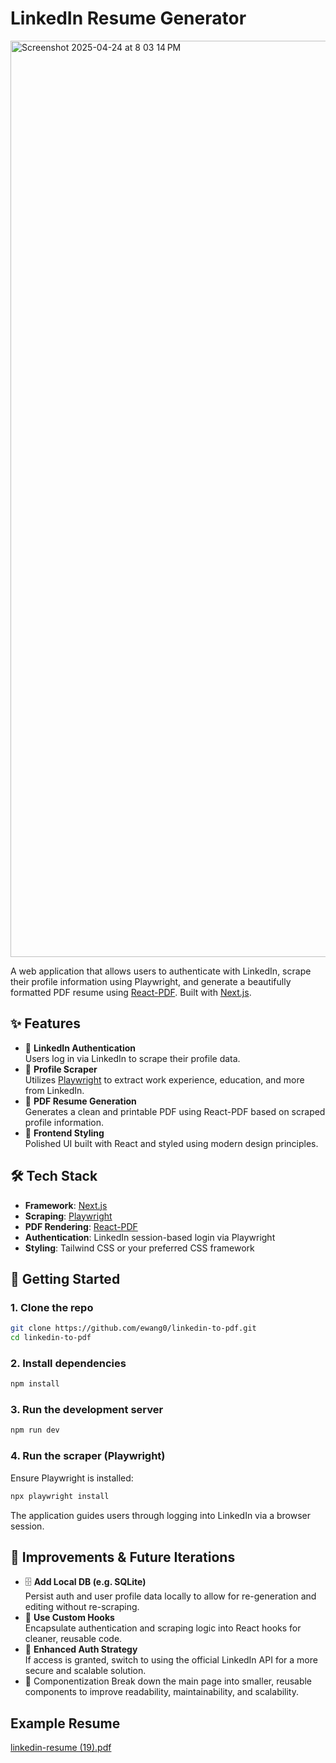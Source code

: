 # LinkedIn Resume Generator

<img width="1466" alt="Screenshot 2025-04-24 at 8 03 14 PM" src="https://github.com/user-attachments/assets/10ca13ff-8979-4d38-9855-15c1cdabd359" />

A web application that allows users to authenticate with LinkedIn, scrape their profile information using Playwright, and generate a beautifully formatted PDF resume using [React-PDF](https://react-pdf.org/). Built with [Next.js](https://nextjs.org/).

## ✨ Features

- 🔐 **LinkedIn Authentication**  
  Users log in via LinkedIn to scrape their profile data.
- 🔎 **Profile Scraper**  
  Utilizes [Playwright](https://playwright.dev/) to extract work experience, education, and more from LinkedIn.
- 🧾 **PDF Resume Generation**  
  Generates a clean and printable PDF using React-PDF based on scraped profile information.
- 🎨 **Frontend Styling**  
  Polished UI built with React and styled using modern design principles.

## 🛠️ Tech Stack

- **Framework**: [Next.js](https://nextjs.org/)
- **Scraping**: [Playwright](https://playwright.dev/)
- **PDF Rendering**: [React-PDF](https://react-pdf.org/)
- **Authentication**: LinkedIn session-based login via Playwright
- **Styling**: Tailwind CSS or your preferred CSS framework

## 🚀 Getting Started

### 1. Clone the repo
```bash
git clone https://github.com/ewang0/linkedin-to-pdf.git
cd linkedin-to-pdf
```

### 2. Install dependencies
```bash
npm install
```

### 3. Run the development server
```bash
npm run dev
```

### 4. Run the scraper (Playwright)
Ensure Playwright is installed:
```bash
npx playwright install
```

The application guides users through logging into LinkedIn via a browser session.


## 🧪 Improvements & Future Iterations

- 🗄️ **Add Local DB (e.g. SQLite)**  
  Persist auth and user profile data locally to allow for re-generation and editing without re-scraping.
- 🧩 **Use Custom Hooks**  
  Encapsulate authentication and scraping logic into React hooks for cleaner, reusable code.
- 🔐 **Enhanced Auth Strategy**  
  If access is granted, switch to using the official LinkedIn API for a more secure and scalable solution.
- 🧩 Componentization
  Break down the main page into smaller, reusable components to improve readability, maintainability, and scalability.

## Example Resume

[linkedin-resume (19).pdf](https://github.com/user-attachments/files/19900626/linkedin-resume.19.pdf)
